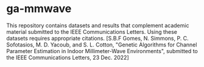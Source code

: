 # ga-mmwave
This repository contains datasets and results that complement academic material submitted to the IEEE Communications Letters.
Using these datasets requires appropriate citations.
[S.B.F Gomes, N. Simmons, P. C. Sofotasios, M. D. Yacoub, and S. L. Cotton, "Genetic Algorithms for Channel Parameter Estimation in Indoor Millimeter-Wave Environments", 
submitted to the IEEE Communications Letters, 23 Dec. 2022]
